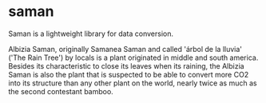 # saman
Saman is a lightweight library for data conversion.

Albizia Saman, originally Samanea Saman and called 'árbol de la lluvia' ('The Rain Tree') 
by locals is a plant originated in middle and south america. Besides its characteristic 
to close its leaves when its raining, the Albizia Saman is also the plant that is suspected
to be able to convert more CO2 into its structure than any other plant on the world, nearly
twice as much as the second contestant bamboo.